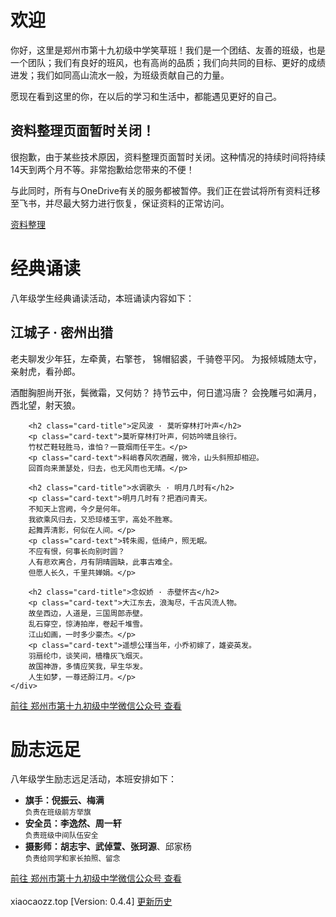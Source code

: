 # 欢迎

你好，这里是郑州市第十九初级中学笑草班！我们是一个团结、友善的班级，也是一个团队；我们有良好的班风，也有高尚的品质；我们向共同的目标、更好的成绩进发；我们如同高山流水一般，为班级贡献自己的力量。

愿现在看到这里的你，在以后的学习和生活中，都能遇见更好的自己。

<div class="card bg-danger text-white">
    <div class="card-body">
        <h2 class="card-title text-white">资料整理页面暂时关闭！</h2>
        <p class="card-text">很抱歉，由于某些技术原因，资料整理页面暂时关闭。这种情况的持续时间将持续14天到两个月不等。非常抱歉给您带来的不便！</p>
        <p class="card-text">与此同时，所有与OneDrive有关的服务都被暂停。我们正在尝试将所有资料迁移至飞书，并尽最大努力进行恢复，保证资料的正常访问。</p>
        <div class="card-text d-grid">
            <a type="button" class="btn btn-primary btn-block mb-2 disabled" href="/资料整理">资料整理</a>
        </div>
    </div>
</div>

# 经典诵读

<div class="mb-3" id="activityStatus_2"></div>

<script>
var date = new Date(2023, 3, 20, 16, 10);  // 设置活动开始时间
var endTime = new Date(2023, 3, 20, 18, 30); // 设置活动结束时间
var now = new Date();   // 获取当前时间

if (now < date) {
  document.getElementById("activityStatus_2").innerHTML = '<span class="badge bg-secondary">2023年4月20日｜活动准备中</span>';
} else if (now >= date && now <= endTime) {
  document.getElementById("activityStatus_2").innerHTML = '<span class="badge bg-success">2023年4月20日｜活动进行中</span>';
} else {
  document.getElementById("activityStatus_2").innerHTML = '<span class="badge bg-danger">2023年4月20日｜活动已结束</span>';
}
</script>

八年级学生经典诵读活动，本班诵读内容如下：

<div class="card">
    <div class="card-body">
        <h2 class="card-title">江城子 · 密州出猎</h2>
        <p class="card-text">老夫聊发少年狂，左牵黄，右擎苍，
        锦帽貂裘，千骑卷平冈。
        为报倾城随太守，亲射虎，看孙郎。</p>
        <p class="card-text">酒酣胸胆尚开张，鬓微霜，又何妨？
        持节云中，何日遣冯唐？
        会挽雕弓如满月，西北望，射天狼。</p>
        
        <h2 class="card-title">定风波 · 莫听穿林打叶声</h2>
        <p class="card-text">莫听穿林打叶声，何妨吟啸且徐行。
        竹杖芒鞋轻胜马，谁怕？一蓑烟雨任平生。</p>
        <p class="card-text">料峭春风吹酒醒，微冷，山头斜照却相迎。
        回首向来萧瑟处，归去，也无风雨也无晴。</p>
        
        <h2 class="card-title">水调歌头 · 明月几时有</h2>
        <p class="card-text">明月几时有？把酒问青天。
        不知天上宫阙，今夕是何年。
        我欲乘风归去，又恐琼楼玉宇，高处不胜寒。
        起舞弄清影，何似在人间。</p>
        <p class="card-text">转朱阁，低绮户，照无眠。
        不应有恨，何事长向别时圆？
        人有悲欢离合，月有阴晴圆缺，此事古难全。
        但愿人长久，千里共婵娟。</p>
        
        <h2 class="card-title">念奴娇 · 赤壁怀古</h2>
        <p class="card-text">大江东去，浪淘尽，千古风流人物。
        故垒西边，人道是，三国周郎赤壁。
        乱石穿空，惊涛拍岸，卷起千堆雪。
        江山如画，一时多少豪杰。</p>
        <p class="card-text">遥想公瑾当年，小乔初嫁了，雄姿英发。
        羽扇纶巾，谈笑间，樯橹灰飞烟灭。
        故国神游，多情应笑我，早生华发。
        人生如梦，一尊还酹江月。</p>
    </div>
</div>
<div class="d-grid mt-3">
    <a type="button" class="btn btn-primary btn-block" href="https://mp.weixin.qq.com/s/MlI9AYINiG9FJ7bXxvEajg">前往 郑州市第十九初级中学微信公众号 查看</a>
</div>

# 励志远足

<div class="mb-3" id="activityStatus"></div>

<script>
var date = new Date(2023, 3, 14, 7, 40);  // 设置活动开始时间
var endTime = new Date(2023, 3, 14, 16, 30); // 设置活动结束时间
var now = new Date();   // 获取当前时间

if (now < date) {
  document.getElementById("activityStatus").innerHTML = '<span class="badge bg-secondary">2023年4月14日｜活动准备中</span>';
} else if (now >= date && now <= endTime) {
  document.getElementById("activityStatus").innerHTML = '<span class="badge bg-success">2023年4月14日｜活动进行中</span>';
} else {
  document.getElementById("activityStatus").innerHTML = '<span class="badge bg-danger">2023年4月14日｜活动已结束</span>';
}
</script>

八年级学生励志远足活动，本班安排如下：

<ul class="list-group">
    <li class="list-group-item"><b>旗手：倪振云、梅满</b><br /><small class="text-secondary">负责在班级前方举旗</small></li>
    <li class="list-group-item"><b>安全员：李逸然、周一轩</b><br /><small class="text-secondary">负责班级中间队伍安全</small></li>
    <li class="list-group-item"><b>摄影师：胡志宇、武倬萱、张珂源</b>、邱家杨<br /><small class="text-secondary">负责给同学和家长拍照、留念</small></li>
</ul>
<div class="d-grid mt-3">
    <a type="button" class="btn btn-primary btn-block" href="https://mp.weixin.qq.com/s/Z-Stpz7b2-dCi0SHsX9l5w">前往 郑州市第十九初级中学微信公众号 查看</a>
</div>

<br />
<span style="text-indent: 0;" class="badge bg-secondary">xiaocaozz.top [Version: 0.4.4] <a href="/roots/history" class="text-info">更新历史</a></span>
<br />
